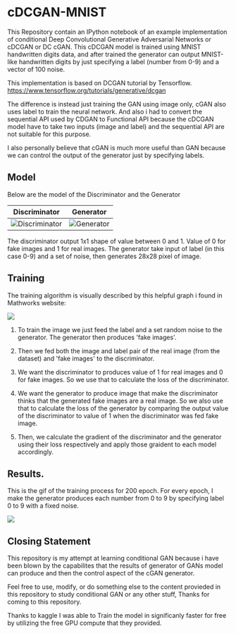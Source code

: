 # cDCGAN-MNIST

This Repository contain an IPython notebook of an example implementation of conditional Deep Convolutional Generative Adversarial Networks or cDCGAN or DC cGAN.
This cDCGAN model is trained using MNIST handwritten digits data, and after trained the generator can output MNIST-like handwritten digits by just specifying a label (number from 0-9) and a vector of 100 noise.

This implementation is based on DCGAN tutorial by Tensorflow.
https://www.tensorflow.org/tutorials/generative/dcgan

The difference is instead just training the GAN using image only, cGAN also uses label to train the neural network. And also i had to convert the sequential API used by CDGAN to Functional API because the cDCGAN model have to take two inputs (image and label) and the sequential API are not suitable for this purpose.

I also personally believe that cGAN is much more useful than GAN because we can control the output of the generator just by specifying labels.

## Model

Below are the model of the Discriminator and the Generator 

Discriminator         |  Generator
:-------------------------:|:-------------------------:
![Discriminator](https://raw.githubusercontent.com/zokovi/cDCGAN-MNIST/master/discriminator.jpg) | ![Generator](https://raw.githubusercontent.com/zokovi/cDCGAN-MNIST/master/Generator.png) 

The discriminator output 1x1 shape of value between 0 and 1. Value of 0 for fake images and 1 for real images.
The generator take input of label (in this case 0-9) and a set of noise, then generates 28x28 pixel of image.

## Training 
The training algorithm is visually described by this helpful graph i found in Mathworks website:

![](https://www.mathworks.com/help/examples/nnet/win64/TrainConditionalGenerativeAdversarialNetworkCGANExample_02.png)

1. To train the image we just feed the label and a set random noise to the generator. The generator then produces 'fake images'.

2. Then we fed both the image and label pair of the real image (from the dataset) and 'fake images' to the discriminator. 

3. We want the discriminator to produces value of 1 for real images and 0 for fake images. So we use that to calculate the loss of the discriminator. 

4. We want the generator to produce image that make the discriminator thinks that the generated fake images are a real image. So we also use that to calculate the loss of the generator by comparing the output value of the discriminator to value of 1 when the discriminator was fed fake image.

5. Then, we calculate the gradient of the discriminator and the generator using their loss respectively and apply those graident to each model accordingly.

## Results.

This is the gif of the training process for 200 epoch. For every epoch, I make the generator produces each number from 0 to 9 by specifying label 0 to 9 with a fixed noise. 

![](https://raw.githubusercontent.com/zokovi/cDCGAN-MNIST/master/cdcgan.gif)

## Closing Statement

This repository is my attempt at learning conditional GAN because i have been blown by the capabilites that the results of generator of GANs model can produce and then the control aspect of the cGAN generator.

Feel free to use, modify, or do something else to the content provieded in this repository to study conditional GAN or any other stuff, Thanks for coming to this repository.

Thanks to kaggle I was able to Train the model in significanly faster for free by utilizing the free GPU compute that they provided.
